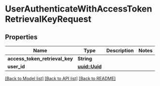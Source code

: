 # UserAuthenticateWithAccessTokenRetrievalKeyRequest

## Properties

Name | Type | Description | Notes
------------ | ------------- | ------------- | -------------
**access_token_retrieval_key** | **String** |  | 
**user_id** | [**uuid::Uuid**](uuid::Uuid.md) |  | 

[[Back to Model list]](../README.md#documentation-for-models) [[Back to API list]](../README.md#documentation-for-api-endpoints) [[Back to README]](../README.md)


